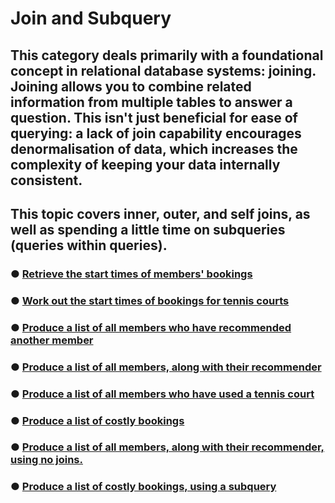 # Join and Subquery

## This category deals primarily with a foundational concept in relational database systems: joining. Joining allows you to combine related information from multiple tables to answer a question. This isn't just beneficial for ease of querying: a lack of join capability encourages denormalisation of data, which increases the complexity of keeping your data internally consistent.

## This topic covers inner, outer, and self joins, as well as spending a little time on subqueries (queries within queries).


### &#9679; [Retrieve the start times of members' bookings](JoinAndSubqueries.sql)
### &#9679; [Work out the start times of bookings for tennis courts](JoinAndSubqueries.sql)
### &#9679; [Produce a list of all members who have recommended another member](JoinAndSubqueries.sql)
### &#9679; [Produce a list of all members, along with their recommender](JoinAndSubqueries.sql)
### &#9679; [Produce a list of all members who have used a tennis court](JoinAndSubqueries.sql)
### &#9679; [Produce a list of costly bookings](JoinAndSubqueries.sql)
### &#9679; [Produce a list of all members, along with their recommender, using no joins.](JoinAndSubqueries.sql)
### &#9679; [Produce a list of costly bookings, using a subquery](JoinAndSubqueries.sql)